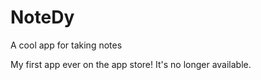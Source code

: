 # NoteDy
A cool app for taking notes

My first app ever on the app store! It's no longer available.
